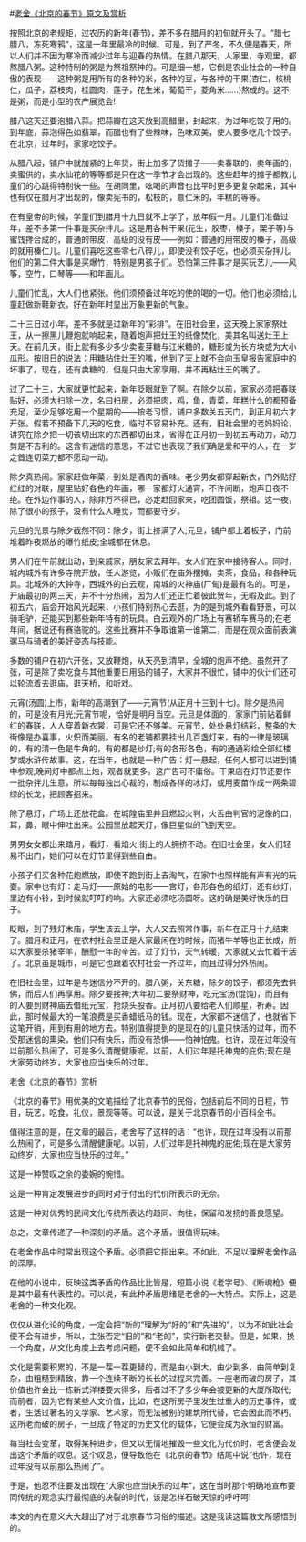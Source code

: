 #[老舍《北京的春节》原文及赏析](https://www.vrrw.net/wx/9040.html)

按照北京的老规矩，过农历的新年(春节)，差不多在腊月的初旬就开头了。“腊七腊八，冻死寒鸦”，这是一年里最冷的时候。可是，到了严冬，不久便是春天，所以人们并不因为寒冷而减少过年与迎春的热情。在腊八那天，人家里，寺观里，都熬腊八粥。这种特制的粥是为祭祖祭神的。可是细一想，它倒是农业社会的一种自傲的表现——这种粥是用所有的各种的米，各种的豆，与各种的干果(杏仁，核桃仁，瓜子，荔枝肉，桂圆肉，莲子，花生米，葡萄干，菱角米……)熬成的。这不是粥，而是小型的农产展览会!

腊八这天还要泡腊八蒜。把蒜瓣在这天放到高醋里，封起来，为过年吃饺子用的。到年底，蒜泡得色如翡翠，而醋也有了些辣味，色味双美，使人要多吃几个饺子。在北京，过年时，家家吃饺子。

从腊八起，铺户中就加紧的上年货，街上加多了货摊子——卖春联的，卖年画的，卖蜜供的，卖水仙花的等等都是只在这一季节才会出现的。这些赶年的摊子都教儿童们的心跳得特别快一些。在胡同里，吆喝的声音也比平时更多更复杂起来，其中也有仅在腊月才出现的，像卖宪书的，松枝的，薏仁米的，年糕的等等。



在有皇帝的时候，学童们到腊月十九日就不上学了，放年假一月。儿童们准备过年，差不多第一件事是买杂拌儿。这是用各种干果(花生，胶枣，榛子，栗子等)与蜜饯搀合成的，普通的带皮，高级的没有皮——例如：普通的用带皮的榛子，高级的就用榛仁儿。儿童们喜吃这些零七八碎儿，即使没有饺子吃，也必须买杂拌儿。他们的第二件大事是买爆竹，特别是男孩子们。恐怕第三件事才是买玩艺儿——风筝，空竹，口琴等——和年画儿。

儿童们忙乱，大人们也紧张。他们须预备过年吃的使的喝的一切。他们也必须给儿童赶做新鞋新衣，好在新年时显出万象更新的气象。

二十三日过小年，差不多就是过新年的“彩排”。在旧社会里，这天晚上家家祭灶王，从一擦黑儿鞭炮就响起来，随着炮声把灶王的纸像焚化，美其名叫送灶王上天。在前几天，街上就有多少多少卖麦芽糖与江米糖的，糖形或为长方块或为大小瓜形。按旧日的说法：用糖粘住灶王的嘴，他到了天上就不会向玉皇报告家庭中的坏事了。现在，还有卖糖的，但是只由大家享用，并不再粘灶王的嘴了。

过了二十三，大家就更忙起来，新年眨眼就到了啊。在除夕以前，家家必须把春联贴好，必须大扫除一次，名曰扫房，必须把肉，鸡，鱼，青菜，年糕什么的都预备充足，至少足够吃用一个星期的——按老习惯，铺户多数关五天门，到正月初六才开张。假若不预备下几天的吃食，临时不容易补充。还有，旧社会里的老妈妈论，讲究在除夕把一切该切出来的东西都切出来，省得在正月初一到初五再动刀，动刀剪是不吉利的。这含有迷信的意思，不过它也表现了我们确是爱和平的人，在一岁之首连切菜刀都不愿动一动。

除夕真热闹。家家赶做年菜，到处是酒肉的香味。老少男女都穿起新衣，门外贴好红红的对联，屋里贴好各色的年画，哪一家都灯火通宵，不许间断，炮声日夜不绝。在外边作事的人，除非万不得已，必定赶回家来，吃团圆饭，祭祖。这一夜，除了很小的孩子，没有什么人睡觉，而都要守岁。

元旦的光景与除夕截然不同：除夕，街上挤满了人;元旦，铺户都上着板子，门前堆着昨夜燃放的爆竹纸皮;全城都在休息。

男人们在午前就出动，到亲戚家，朋友家去拜年。女人们在家中接待客人。同时，城内城外有许多寺院开放，任人游览，小贩们在庙外摆摊，卖茶，食品，和各种玩具。北城外的大钟寺，西城外的白云观，南城的火神庙(厂甸)是最有名的。可是，开庙最初的两三天，并不十分热闹，因为人们还正忙着彼此贺年，无暇及此。到了初五六，庙会开始风光起来，小孩们特别热心去逛，为的是到城外看看野景，可以骑毛驴，还能买到那些新年特有的玩具。白云观外的广场上有赛轿车赛马的;在老年间，据说还有赛骆驼的。这些比赛并不争取谁第一谁第二，而是在观众面前表演骡马与骑者的美好姿态与技能。

多数的铺户在初六开张，又放鞭炮，从天亮到清早，全城的炮声不绝。虽然开了张，可是除了卖吃食与其他重要日用品的铺子，大家并不很忙，铺中的伙计们还可以轮流着去逛庙，逛天桥，和听戏。

元宵(汤圆)上市，新年的高潮到了——元宵节(从正月十三到十七)。除夕是热闹的，可是没有月光;元宵节呢，恰好是明月当空。元旦是体面的，家家门前贴着鲜红的春联，人人穿着新衣裳，可是它还不够美。元宵节，处处悬灯结彩，整条的大街像是办喜事，火炽而美丽。有名的老铺都要挂出几百盏灯来，有的一律是玻璃的，有的清一色是牛角的，有的都是纱灯;有的各形各色，有的通通彩绘全部红楼梦或水浒传故事。这，在当年，也就是一种广告：灯一悬起，任何人都可以进到铺中参观;晚间灯中都点上烛，观者就更多。这广告可不庸俗。干果店在灯节还要作一批杂拌儿生意，所以每每独出心裁的，制成各样的冰灯，或用麦苗作成一两条碧绿的长龙，把顾客招来。

除了悬灯，广场上还放花盒。在城隍庙里并且燃起火判，火舌由判官的泥像的口，耳，鼻，眼中伸吐出来。公园里放起天灯，像巨星似的飞到天空。

男男女女都出来踏月，看灯，看焰火;街上的人拥挤不动。在旧社会里，女人们轻易不出门，她们可以在灯节里得到些自由。

小孩子们买各种花炮燃放，即使不跑到街上去淘气，在家中也照样能有声有光的玩耍。家中也有灯：走马灯——原始的电影——宫灯，各形各色的纸灯，还有纱灯，里边有小铃，到时候就叮叮的响。大家还必须吃汤圆呀。这的确是美好快乐的日子。

眨眼，到了残灯末庙，学生该去上学，大人又去照常作事，新年在正月十九结束了。腊月和正月，在农村社会里正是大家最闲在的时候，而猪牛羊等也正长成，所以大家要杀猪宰羊，酬慰一年的辛苦。过了灯节，天气转暖，大家就又去忙着干活了。北京虽是城市，可是它也跟着农村社会一齐过年，而且过得分外热闹。

在旧社会里，过年是与迷信分不开的。腊八粥，关东糖，除夕的饺子，都须先去供佛，而后人们再享用。除夕要接神;大年初二要祭财神，吃元宝汤(馄饨)，而且有的人要到财神庙去借纸元宝，抢烧头股香。正月初八要给老人们顺星，祈寿。因此，那时候最大的一笔浪费是买香蜡纸马的钱。现在，大家都不迷信了，也就省下这笔开销，用到有用的地方去。特别值得提到的是现在的儿童只快活的过年，而不受那迷信的熏染，他们只有快乐，而没有恐惧——怕神怕鬼。也许，现在过年没有以前那么热闹了，可是多么清醒健康呢。以前，人们过年是托神鬼的庇佑;现在是大家劳动终岁，大家也应当快乐的过年。

老舍《北京的春节》赏析

《北京的春节》用优美的文笔描绘了北京春节的民俗，包括前后不同的日程，节目，玩艺，吃食，礼仪，景观等等。可以说，是关于北京春节的小百科全书。

值得注意的是，在文章的最后，老舍写了这样的话：“也许，现在过年没有以前那么热闹了，可是多么清醒健康呢。以前，人们过年是托神鬼的庇佑;现在是大家劳动终岁，大家也应当快乐的过年。”

这是一种赞叹之余的委婉的惋惜。

这是一种肯定发展进步的同时对于付出的代价所表示的无奈。

这是一种对优秀的民间文化传统所表达的趋同、向往，保留和发扬的善良愿望。

总之，文章传递了一种深刻的矛盾。这个矛盾，很值得玩味。

在老舍作品中时常出现这个矛盾。必须把它指出来。不如此，不足以理解老舍作品的深厚。

在他的小说中，反映这类矛盾的作品比比皆是，短篇小说《老字号》、《断魂枪》便是其中最有代表性的。可以说，有此种矛盾思绪是老舍的一大特点。实际上，这是老舍的一种文化观。

仅仅从进化论的角度，一定会把“新的”理解为“好的”和“先进的”，以为不如此社会便不会有进步，所以，主张否定“旧的”和“老的”，实行新老交替。但是，如果，换一个角度，从文化角度上去考虑问题，便不会如此简单和机械了。

文化是需要积累的，不是一茬一茬更替的，而是由小到大，由少到多，由简单到复杂，由粗糙到精致，靠一个连续不断的长长的过程来完善。一座老而破的房子，其价值也许会比一栋新式洋楼要大得多，后者过不了多少年会被更新的大厦所取代;而前者，因为它有某些人文价值，比如，在这所房子里发生过重大的历史事件，或者，生活过著名的文学家、艺术家，而无法被别的建筑所代替，它会因此而不朽。这所老而破的房子，一旦成了特定的历史文化的载体，它便会成为永恒的财富。

每当社会变革，取得某种进步，但又以无情地摧毁一些文化为代价时，老舍便会发出这个矛盾的叹息。这个叹息，便导致他在《北京的春节》结尾中说“也许，现在过年没有以前那么热闹了”。

于是，他忍不住要发出现在“大家也应当快乐的过年”，这在当时那个明确地宣布要同传统的观念实行最彻底的决裂的时代，该是怎样石破天惊的呼吁呵!

本文的内在意义大大超出了对于北京春节习俗的描述。这是我读这篇散文所感悟到的。


